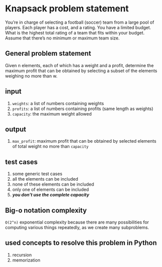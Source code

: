 # Knapsack problem statement
You’re in charge of selecting a football (soccer) team from a large pool of players. Each player has a cost, and a rating. You have a limited budget. What is the highest total rating of a team that fits within your budget. Assume that there’s no minimum or maximum team size.

## General problem statement
Given n elements, each of which has a weight and a profit, determine the maximum profit that can be obtained by selecting a subset of the elements weighing no more than w.

## input
1. `weights`: a list of numbers containing weights
2. `profits`: a list of numbers containing profits (same length as weights)
3. `capacity`: the maximum weight allowed

## output
1. `max_profit`: maximum profit that can be obtained by selected elements of total weight no more than `capacity`

## test cases
1. some generic test cases
2. all the elements can be included
3. none of these elements can be included
4. only one of elements can be included
5. ***you don't use the complete capacity***

## Big-o notation complexity
`O(2^n)` exponential complexity because there are many possibilities for computing various things repeatedly, as we create many subproblems.


## used concepts to resolve this problem in Python
1. recursion
2. memorization
